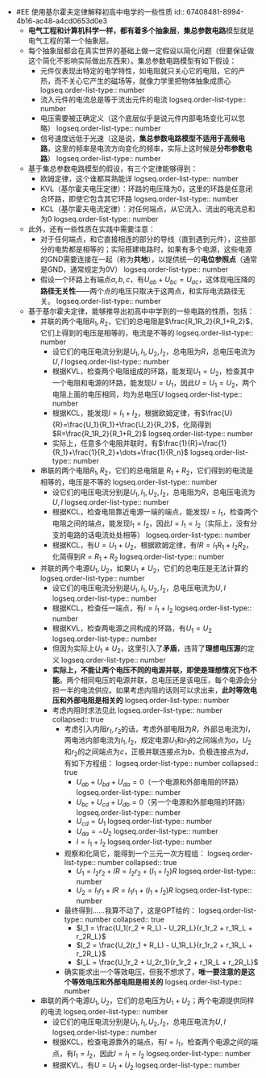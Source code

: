- #EE 使用基尔霍夫定律解释初高中电学的一些性质
  id:: 67408481-8994-4b16-ac48-a4cd0653d0e3
	- **电气工程和计算机科学一样，都有着多个抽象层**，**集总参数电路**模型就是电气工程的第一个抽象层。
	- 每个抽象层都会在真实世界的基础上做一定假设以简化问题（但要保证做这个简化不影响实际做出东西来）。集总参数电路模型有如下假设：
		- 元件仅表现出特定的电学特性，如电阻就只关心它的电阻，它的产热，而不关心它产生的磁场等，就像力学里把物体抽象成质心
		  logseq.order-list-type:: number
		- 流入元件的电流总是等于流出元件的电流
		  logseq.order-list-type:: number
		- 电压需要被正确定义（这个底层似乎是说元件内部电场变化可以忽略）
		  logseq.order-list-type:: number
		- 信号速度远低于光速（这是说，**集总参数电路模型不适用于高频电路**，这里的频率是电流方向变化的频率，实际上这时候是**分布参数电路**）
		  logseq.order-list-type:: number
	- 基于集总参数电路模型的假设，有三个定律能够得到：
		- 欧姆定律，这个谁都耳熟能详
		  logseq.order-list-type:: number
		- KVL（基尔霍夫电压定律）：环路的电压降为0，这里的环路是任意闭合环路，即使它包含其它环路
		  logseq.order-list-type:: number
		- KCL（基尔霍夫电流定律）：对任何端点，从它流入、流出的电流总和为0
		  logseq.order-list-type:: number
	- 此外，还有一些性质在实践中需要注意：
		- 对于任何端点，和它直接相连的部分的导线（直到遇到元件），这些部分的电势都是相等的；实际搭建电路时，如果有多个电源，这些电源的GND需要连接在一起（称为**共地**），以提供统一的**电位参照点**（通常是GND，通常规定为0V）
		  logseq.order-list-type:: number
		- 假设一个环路上有端点$a,b,c$，有$U_{ab}+U_{bc}=U_{ac}$，这体现电压降的**路径无关性**——两个点的电压只取决于这两点，和实际电流路径无关。
		  logseq.order-list-type:: number
	- 基于基尔霍夫定律，能够推导出初高中中学到的一些电路的性质，包括：
		- 并联的两个电阻$R_1,R_2$，它们的总电阻是$\frac{R_1R_2}{R_1+R_2}$，它们上得到的电压是相等的，电流是不等的
		  logseq.order-list-type:: number
			- 设它们的电压电流分别是$U_1,I_1,U_2,I_2$，总电阻为$R$，总电压电流为$U,I$
			  logseq.order-list-type:: number
			- 根据KVL，检查两个电阻组成的环路，能发现$U_1=U_2$，检查其中一个电阻和电源的环路，能发现$U=U_1$，因此$U=U_1=U_2$，两个电阻上面的电压相同，均为总电压$U$
			  logseq.order-list-type:: number
			- 根据KCL，能发现$I=I_1+I_2$，根据欧姆定律，有$\frac{U}{R}=\frac{U_1}{R_1}+\frac{U_2}{R_2}$，化简得到$R=\frac{R_1R_2}{R_1+R_2}$
			  logseq.order-list-type:: number
			- 实际上，任意多个电阻并联时，有$\frac{1}{R}=\frac{1}{R_1}+\frac{1}{R_2}+\dots+\frac{1}{R_n}$
			  logseq.order-list-type:: number
		- 串联的两个电阻$R_1,R_2$，它们的总电阻是 $R_1+R_2$，它们得到的电流是相等的，电压是不等的
		  logseq.order-list-type:: number
			- 设它们的电压电流分别是$U_1,I_1,U_2,I_2$，总电阻为$R$，总电压电流为$U,I$
			  logseq.order-list-type:: number
			- 根据KCL，检查电阻靠近电源一端的端点，能发现$I=I_1$，检查两个电阻之间的端点，能发现$I_1=I_2$，因此$I=I_1=I_2$（实际上，没有分支的电路的话电流处处相等）
			  logseq.order-list-type:: number
			- 根据KCL，有$U=U_1+U_2$，根据欧姆定律，有$IR=I_1R_1+I_2R_2$，化简得到$R=R_1+R_2$
			  logseq.order-list-type:: number
		- 并联的两个电源$U_1,U_2$，如果$U_1 \neq U_2$，它们的总电压是无法计算的
		  logseq.order-list-type:: number
			- 设它们的电压电流分别是$U_1,I_1,U_2,I_2$，总电压电流为$U,I$
			  logseq.order-list-type:: number
			- 根据KCL，检查任一端点，有$I=I_1+I_2$
			  logseq.order-list-type:: number
			- 根据KVL，检查两电源之间构成的环路，有$U_1=U_2$
			  logseq.order-list-type:: number
			- 但因为实际上$U_1 \neq U_2$，这里引入了**矛盾**，违背了**理想电压源**的定义
			  logseq.order-list-type:: number
			- **实际上，不能让两个电压不同的电源并联，即使是理想情况下也不能**。两个相同电压的电源并联，总电压还是该电压，每个电源会分担一半的电流供应。如果考虑内阻的话则可以求出来，**此时等效电压和外部电阻是相关的**
			  logseq.order-list-type:: number
			- 考虑内阻时求法见此
			  logseq.order-list-type:: number
			  collapsed:: true
				- 考虑引入内阻$r_1,r_2$的话，考虑外部电阻为$R$，外部总电流为$I$，两电池内部电流为$I_1,I_2$，规定电源$U_1$和$r_1$的之间端点为$a$，$U_2$和$r_2$的之间端点为$c$，正极并联连接点为$b$，负极连接点为$d$，有如下方程组：
				  logseq.order-list-type:: number
				  collapsed:: true
					- $U_{ab}+U_{bd}+U_{da}=0$（一个电源和外部电阻的环路）
					  logseq.order-list-type:: number
					- $U_{bc}+U_{cd}+U_{db}=0$（另一个电源和外部电阻的环路）
					  logseq.order-list-type:: number
					- $U_{cd}=U_1$
					  logseq.order-list-type:: number
					- $U_{da}=-U_2$
					  logseq.order-list-type:: number
					- $I=I_1+I_2$
					  logseq.order-list-type:: number
				- 观察和化简它，能得到一个三元一次方程组：
				  logseq.order-list-type:: number
				  collapsed:: true
					- $U_1=I_2r_2+IR=I_2r_2+(I_1+I_2)R$
					  logseq.order-list-type:: number
					- $U_2=I_1r_1+IR=I_1r_1+(I_1+I_2)R$
					  logseq.order-list-type:: number
				- 最终得到……我算不动了，这是GPT给的：
				  logseq.order-list-type:: number
				  collapsed:: true
					- $I_1 = \frac{U_1(r_2 + R_L) - U_2R_L}{r_1r_2 + r_1R_L + r_2R_L}$
					- $I_2 = \frac{U_2(r_1 + R_L) - U_1R_L}{r_1r_2 + r_1R_L + r_2R_L}$
					- $I_L = \frac{U_1r_2 + U_2r_1}{r_1r_2 + r_1R_L + r_2R_L}$
				- 确实能求出一个等效电压，但我不想求了，**唯一要注意的是这个等效电压和外部电阻是相关的**
				  logseq.order-list-type:: number
		- 串联的两个电源$U_1,U_2$，它们的总电压为$U_1+U_2$；两个电源提供同样的电流
		  logseq.order-list-type:: number
			- 设它们的电压电流分别是$U_1,I_1,U_2,I_2$，总电压电流为$U,I$
			  logseq.order-list-type:: number
			- 根据KCL，检查电源靠外的端点，有$I=I_1$，检查两个电源之间的端点，有$I_1=I_2$，因此$I=I_1=I_2$
			  logseq.order-list-type:: number
			- 根据KVL，有$U=U_1+U_2$
			  logseq.order-list-type:: number